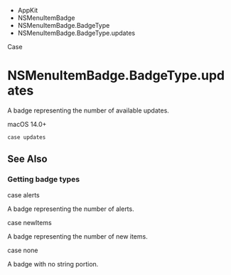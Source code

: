 

- AppKit
- NSMenuItemBadge
- NSMenuItemBadge.BadgeType
-  NSMenuItemBadge.BadgeType.updates 

Case

# NSMenuItemBadge.BadgeType.updates

A badge representing the number of available updates.

macOS 14.0+

``` source
case updates
```

## See Also

### Getting badge types

case alerts

A badge representing the number of alerts.

case newItems

A badge representing the number of new items.

case none

A badge with no string portion.

